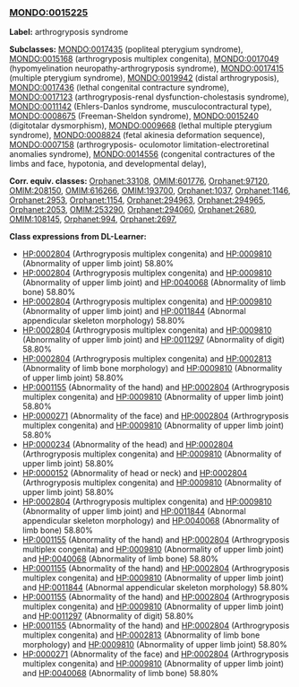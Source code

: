 
### [MONDO:0015225](http://purl.obolibrary.org/obo/MONDO_0015225)
**Label:** arthrogryposis syndrome

**Subclasses:** [MONDO:0017435](http://purl.obolibrary.org/obo/MONDO_0017435) (popliteal pterygium syndrome), [MONDO:0015168](http://purl.obolibrary.org/obo/MONDO_0015168) (arthrogryposis multiplex congenita), [MONDO:0017049](http://purl.obolibrary.org/obo/MONDO_0017049) (hypomyelination neuropathy-arthrogryposis syndrome), [MONDO:0017415](http://purl.obolibrary.org/obo/MONDO_0017415) (multiple pterygium syndrome), [MONDO:0019942](http://purl.obolibrary.org/obo/MONDO_0019942) (distal arthrogryposis), [MONDO:0017436](http://purl.obolibrary.org/obo/MONDO_0017436) (lethal congenital contracture syndrome), [MONDO:0017123](http://purl.obolibrary.org/obo/MONDO_0017123) (arthrogryposis-renal dysfunction-cholestasis syndrome), [MONDO:0011142](http://purl.obolibrary.org/obo/MONDO_0011142) (Ehlers-Danlos syndrome, musculocontractural type), [MONDO:0008675](http://purl.obolibrary.org/obo/MONDO_0008675) (Freeman-Sheldon syndrome), [MONDO:0015240](http://purl.obolibrary.org/obo/MONDO_0015240) (digitotalar dysmorphism), [MONDO:0009668](http://purl.obolibrary.org/obo/MONDO_0009668) (lethal multiple pterygium syndrome), [MONDO:0008824](http://purl.obolibrary.org/obo/MONDO_0008824) (fetal akinesia deformation sequence), [MONDO:0007158](http://purl.obolibrary.org/obo/MONDO_0007158) (arthrogryposis- oculomotor limitation-electroretinal anomalies syndrome), [MONDO:0014556](http://purl.obolibrary.org/obo/MONDO_0014556) (congenital contractures of the limbs and face, hypotonia, and developmental delay), 

**Corr. equiv. classes:** [Orphanet:33108](http://www.orpha.net/ORDO/Orphanet_33108), [OMIM:601776](http://purl.obolibrary.org/obo/OMIM_601776), [Orphanet:97120](http://www.orpha.net/ORDO/Orphanet_97120), [OMIM:208150](http://purl.obolibrary.org/obo/OMIM_208150), [OMIM:616266](http://purl.obolibrary.org/obo/OMIM_616266), [OMIM:193700](http://purl.obolibrary.org/obo/OMIM_193700), [Orphanet:1037](http://www.orpha.net/ORDO/Orphanet_1037), [Orphanet:1146](http://www.orpha.net/ORDO/Orphanet_1146), [Orphanet:2953](http://www.orpha.net/ORDO/Orphanet_2953), [Orphanet:1154](http://www.orpha.net/ORDO/Orphanet_1154), [Orphanet:294963](http://www.orpha.net/ORDO/Orphanet_294963), [Orphanet:294965](http://www.orpha.net/ORDO/Orphanet_294965), [Orphanet:2053](http://www.orpha.net/ORDO/Orphanet_2053), [OMIM:253290](http://purl.obolibrary.org/obo/OMIM_253290), [Orphanet:294060](http://www.orpha.net/ORDO/Orphanet_294060), [Orphanet:2680](http://www.orpha.net/ORDO/Orphanet_2680), [OMIM:108145](http://purl.obolibrary.org/obo/OMIM_108145), [Orphanet:994](http://www.orpha.net/ORDO/Orphanet_994), [Orphanet:2697](http://www.orpha.net/ORDO/Orphanet_2697), 

**Class expressions from DL-Learner:**

- [HP:0002804](http://purl.obolibrary.org/obo/HP_0002804) (Arthrogryposis multiplex congenita) and [HP:0009810](http://purl.obolibrary.org/obo/HP_0009810) (Abnormality of upper limb joint) 58.80%
- [HP:0002804](http://purl.obolibrary.org/obo/HP_0002804) (Arthrogryposis multiplex congenita) and [HP:0009810](http://purl.obolibrary.org/obo/HP_0009810) (Abnormality of upper limb joint) and [HP:0040068](http://purl.obolibrary.org/obo/HP_0040068) (Abnormality of limb bone) 58.80%
- [HP:0002804](http://purl.obolibrary.org/obo/HP_0002804) (Arthrogryposis multiplex congenita) and [HP:0009810](http://purl.obolibrary.org/obo/HP_0009810) (Abnormality of upper limb joint) and [HP:0011844](http://purl.obolibrary.org/obo/HP_0011844) (Abnormal appendicular skeleton morphology) 58.80%
- [HP:0002804](http://purl.obolibrary.org/obo/HP_0002804) (Arthrogryposis multiplex congenita) and [HP:0009810](http://purl.obolibrary.org/obo/HP_0009810) (Abnormality of upper limb joint) and [HP:0011297](http://purl.obolibrary.org/obo/HP_0011297) (Abnormality of digit) 58.80%
- [HP:0002804](http://purl.obolibrary.org/obo/HP_0002804) (Arthrogryposis multiplex congenita) and [HP:0002813](http://purl.obolibrary.org/obo/HP_0002813) (Abnormality of limb bone morphology) and [HP:0009810](http://purl.obolibrary.org/obo/HP_0009810) (Abnormality of upper limb joint) 58.80%
- [HP:0001155](http://purl.obolibrary.org/obo/HP_0001155) (Abnormality of the hand) and [HP:0002804](http://purl.obolibrary.org/obo/HP_0002804) (Arthrogryposis multiplex congenita) and [HP:0009810](http://purl.obolibrary.org/obo/HP_0009810) (Abnormality of upper limb joint) 58.80%
- [HP:0000271](http://purl.obolibrary.org/obo/HP_0000271) (Abnormality of the face) and [HP:0002804](http://purl.obolibrary.org/obo/HP_0002804) (Arthrogryposis multiplex congenita) and [HP:0009810](http://purl.obolibrary.org/obo/HP_0009810) (Abnormality of upper limb joint) 58.80%
- [HP:0000234](http://purl.obolibrary.org/obo/HP_0000234) (Abnormality of the head) and [HP:0002804](http://purl.obolibrary.org/obo/HP_0002804) (Arthrogryposis multiplex congenita) and [HP:0009810](http://purl.obolibrary.org/obo/HP_0009810) (Abnormality of upper limb joint) 58.80%
- [HP:0000152](http://purl.obolibrary.org/obo/HP_0000152) (Abnormality of head or neck) and [HP:0002804](http://purl.obolibrary.org/obo/HP_0002804) (Arthrogryposis multiplex congenita) and [HP:0009810](http://purl.obolibrary.org/obo/HP_0009810) (Abnormality of upper limb joint) 58.80%
- [HP:0002804](http://purl.obolibrary.org/obo/HP_0002804) (Arthrogryposis multiplex congenita) and [HP:0009810](http://purl.obolibrary.org/obo/HP_0009810) (Abnormality of upper limb joint) and [HP:0011844](http://purl.obolibrary.org/obo/HP_0011844) (Abnormal appendicular skeleton morphology) and [HP:0040068](http://purl.obolibrary.org/obo/HP_0040068) (Abnormality of limb bone) 58.80%
- [HP:0001155](http://purl.obolibrary.org/obo/HP_0001155) (Abnormality of the hand) and [HP:0002804](http://purl.obolibrary.org/obo/HP_0002804) (Arthrogryposis multiplex congenita) and [HP:0009810](http://purl.obolibrary.org/obo/HP_0009810) (Abnormality of upper limb joint) and [HP:0040068](http://purl.obolibrary.org/obo/HP_0040068) (Abnormality of limb bone) 58.80%
- [HP:0001155](http://purl.obolibrary.org/obo/HP_0001155) (Abnormality of the hand) and [HP:0002804](http://purl.obolibrary.org/obo/HP_0002804) (Arthrogryposis multiplex congenita) and [HP:0009810](http://purl.obolibrary.org/obo/HP_0009810) (Abnormality of upper limb joint) and [HP:0011844](http://purl.obolibrary.org/obo/HP_0011844) (Abnormal appendicular skeleton morphology) 58.80%
- [HP:0001155](http://purl.obolibrary.org/obo/HP_0001155) (Abnormality of the hand) and [HP:0002804](http://purl.obolibrary.org/obo/HP_0002804) (Arthrogryposis multiplex congenita) and [HP:0009810](http://purl.obolibrary.org/obo/HP_0009810) (Abnormality of upper limb joint) and [HP:0011297](http://purl.obolibrary.org/obo/HP_0011297) (Abnormality of digit) 58.80%
- [HP:0001155](http://purl.obolibrary.org/obo/HP_0001155) (Abnormality of the hand) and [HP:0002804](http://purl.obolibrary.org/obo/HP_0002804) (Arthrogryposis multiplex congenita) and [HP:0002813](http://purl.obolibrary.org/obo/HP_0002813) (Abnormality of limb bone morphology) and [HP:0009810](http://purl.obolibrary.org/obo/HP_0009810) (Abnormality of upper limb joint) 58.80%
- [HP:0000271](http://purl.obolibrary.org/obo/HP_0000271) (Abnormality of the face) and [HP:0002804](http://purl.obolibrary.org/obo/HP_0002804) (Arthrogryposis multiplex congenita) and [HP:0009810](http://purl.obolibrary.org/obo/HP_0009810) (Abnormality of upper limb joint) and [HP:0040068](http://purl.obolibrary.org/obo/HP_0040068) (Abnormality of limb bone) 58.80%


